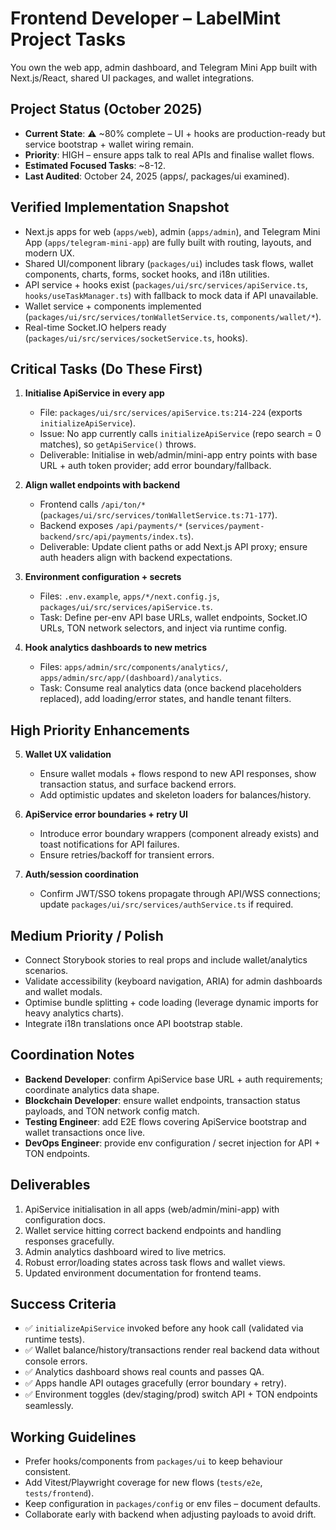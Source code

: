 # Frontend Developer – LabelMint Project Tasks

You own the web app, admin dashboard, and Telegram Mini App built with Next.js/React, shared UI packages, and wallet integrations.

## Project Status (October 2025)
- **Current State**: ⚠️ ~80% complete – UI + hooks are production-ready but service bootstrap + wallet wiring remain.
- **Priority**: HIGH – ensure apps talk to real APIs and finalise wallet flows.
- **Estimated Focused Tasks**: ~8-12.
- **Last Audited**: October 24, 2025 (apps/, packages/ui examined).

## Verified Implementation Snapshot
- Next.js apps for web (`apps/web`), admin (`apps/admin`), and Telegram Mini App (`apps/telegram-mini-app`) are fully built with routing, layouts, and modern UX.
- Shared UI/component library (`packages/ui`) includes task flows, wallet components, charts, forms, socket hooks, and i18n utilities.
- API service + hooks exist (`packages/ui/src/services/apiService.ts`, `hooks/useTaskManager.ts`) with fallback to mock data if API unavailable.
- Wallet service + components implemented (`packages/ui/src/services/tonWalletService.ts`, `components/wallet/*`).
- Real-time Socket.IO helpers ready (`packages/ui/src/services/socketService.ts`, hooks).

## Critical Tasks (Do These First)

1. **Initialise ApiService in every app**  
   - File: `packages/ui/src/services/apiService.ts:214-224` (exports `initializeApiService`).  
   - Issue: No app currently calls `initializeApiService` (repo search = 0 matches), so `getApiService()` throws.  
   - Deliverable: Initialise in web/admin/mini-app entry points with base URL + auth token provider; add error boundary/fallback.

2. **Align wallet endpoints with backend**  
   - Frontend calls `/api/ton/*` (`packages/ui/src/services/tonWalletService.ts:71-177`).  
   - Backend exposes `/api/payments/*` (`services/payment-backend/src/api/payments/index.ts`).  
   - Deliverable: Update client paths or add Next.js API proxy; ensure auth headers align with backend expectations.

3. **Environment configuration + secrets**  
   - Files: `.env.example`, `apps/*/next.config.js`, `packages/ui/src/services/apiService.ts`.  
   - Task: Define per-env API base URLs, wallet endpoints, Socket.IO URLs, TON network selectors, and inject via runtime config.

4. **Hook analytics dashboards to new metrics**  
   - Files: `apps/admin/src/components/analytics/`, `apps/admin/src/app/(dashboard)/analytics`.  
   - Task: Consume real analytics data (once backend placeholders replaced), add loading/error states, and handle tenant filters.

## High Priority Enhancements

5. **Wallet UX validation**  
   - Ensure wallet modals + flows respond to new API responses, show transaction status, and surface backend errors.  
   - Add optimistic updates and skeleton loaders for balances/history.

6. **ApiService error boundaries + retry UI**  
   - Introduce error boundary wrappers (component already exists) and toast notifications for API failures.  
   - Ensure retries/backoff for transient errors.

7. **Auth/session coordination**  
   - Confirm JWT/SSO tokens propagate through API/WSS connections; update `packages/ui/src/services/authService.ts` if required.

## Medium Priority / Polish
- Connect Storybook stories to real props and include wallet/analytics scenarios.  
- Validate accessibility (keyboard navigation, ARIA) for admin dashboards and wallet modals.  
- Optimise bundle splitting + code loading (leverage dynamic imports for heavy analytics charts).  
- Integrate i18n translations once API bootstrap stable.

## Coordination Notes
- **Backend Developer**: confirm ApiService base URL + auth requirements; coordinate analytics data shape.  
- **Blockchain Developer**: ensure wallet endpoints, transaction status payloads, and TON network config match.  
- **Testing Engineer**: add E2E flows covering ApiService bootstrap and wallet transactions once live.  
- **DevOps Engineer**: provide env configuration / secret injection for API + TON endpoints.

## Deliverables
1. ApiService initialisation in all apps (web/admin/mini-app) with configuration docs.  
2. Wallet service hitting correct backend endpoints and handling responses gracefully.  
3. Admin analytics dashboard wired to live metrics.  
4. Robust error/loading states across task flows and wallet views.  
5. Updated environment documentation for frontend teams.

## Success Criteria
- ✅ `initializeApiService` invoked before any hook call (validated via runtime tests).  
- ✅ Wallet balance/history/transactions render real backend data without console errors.  
- ✅ Analytics dashboard shows real counts and passes QA.  
- ✅ Apps handle API outages gracefully (error boundary + retry).  
- ✅ Environment toggles (dev/staging/prod) switch API + TON endpoints seamlessly.

## Working Guidelines
- Prefer hooks/components from `packages/ui` to keep behaviour consistent.  
- Add Vitest/Playwright coverage for new flows (`tests/e2e`, `tests/frontend`).  
- Keep configuration in `packages/config` or env files – document defaults.  
- Collaborate early with backend when adjusting payloads to avoid drift.
